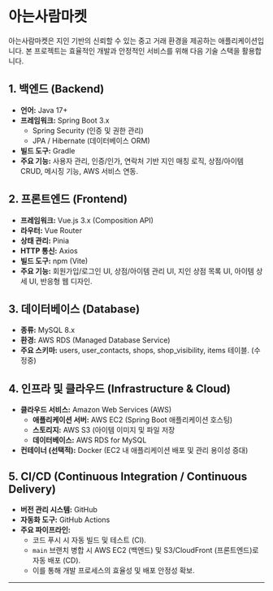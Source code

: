 # 아는사람마켓

아는사람마켓은 지인 기반의 신뢰할 수 있는 중고 거래 환경을 제공하는 애플리케이션입니다. 본 프로젝트는 효율적인 개발과 안정적인 서비스를 위해 다음 기술 스택을 활용합니다.

## 1. 백엔드 (Backend)

* **언어:** Java 17+
* **프레임워크:** Spring Boot 3.x
    * Spring Security (인증 및 권한 관리)
    * JPA / Hibernate (데이터베이스 ORM)
* **빌드 도구:** Gradle
* **주요 기능:** 사용자 관리, 인증/인가, 연락처 기반 지인 매칭 로직, 상점/아이템 CRUD, 메시징 기능, AWS 서비스 연동.

## 2. 프론트엔드 (Frontend)

* **프레임워크:** Vue.js 3.x (Composition API)
* **라우터:** Vue Router
* **상태 관리:** Pinia
* **HTTP 통신:** Axios
* **빌드 도구:** npm (Vite)
* **주요 기능:** 회원가입/로그인 UI, 상점/아이템 관리 UI, 지인 상점 목록 UI, 아이템 상세 UI, 반응형 웹 디자인.

## 3. 데이터베이스 (Database)

* **종류:** MySQL 8.x
* **환경:** AWS RDS (Managed Database Service)
* **주요 스키마:** users, user_contacts, shops, shop_visibility, items 테이블. (수정중)

## 4. 인프라 및 클라우드 (Infrastructure & Cloud)

* **클라우드 서비스:** Amazon Web Services (AWS)
    * **애플리케이션 서버:** AWS EC2 (Spring Boot 애플리케이션 호스팅)
    * **스토리지:** AWS S3 (아이템 이미지 및 파일 저장
    * **데이터베이스:** AWS RDS for MySQL
* **컨테이너 (선택적):** Docker (EC2 내 애플리케이션 배포 및 관리 용이성 증대)

## 5. CI/CD (Continuous Integration / Continuous Delivery)

* **버전 관리 시스템:** GitHub
* **자동화 도구:** GitHub Actions
* **주요 파이프라인:**
    * 코드 푸시 시 자동 빌드 및 테스트 (CI).
    * `main` 브랜치 병합 시 AWS EC2 (백엔드) 및 S3/CloudFront (프론트엔드)로 자동 배포 (CD).
    * 이를 통해 개발 프로세스의 효율성 및 배포 안정성 확보.

---

